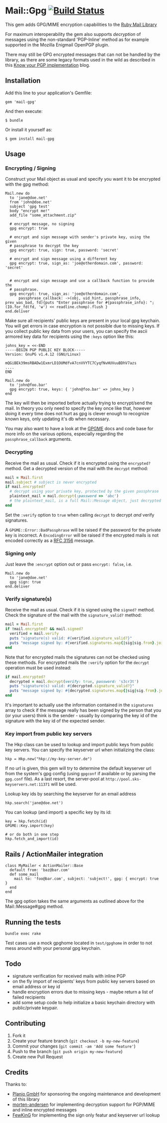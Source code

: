 # Mail::Gpg [![Build Status](https://travis-ci.org/jkraemer/mail-gpg.png?branch=master)](https://travis-ci.org/jkraemer/mail-gpg)

This gem adds GPG/MIME encryption capabilities to the [Ruby Mail
Library](https://github.com/mikel/mail)

For maximum interoperability the gem also supports *decryption* of messages using the non-standard 'PGP-Inline' method
as for example supported in the Mozilla Enigmail OpenPGP plugin.

There may still be GPG encrypted messages that can not be handled by the library, as there are some legacy formats used in the
wild as described in this [Know your PGP implementation](http://binblog.info/2008/03/12/know-your-pgp-implementation/) blog.


## Installation

Add this line to your application's Gemfile:

    gem 'mail-gpg'

And then execute:

    $ bundle

Or install it yourself as:

    $ gem install mail-gpg


## Usage

### Encrypting / Signing
Construct your Mail object as usual and specify you want it to be encrypted
with the gpg method:

    Mail.new do
      to 'jane@doe.net'
      from 'john@doe.net'
      subject 'gpg test'
      body "encrypt me!"
      add_file "some_attachment.zip"

      # encrypt message, no signing
      gpg encrypt: true

      # encrypt and sign message with sender's private key, using the given
      # passphrase to decrypt the key
      gpg encrypt: true, sign: true, password: 'secret'

      # encrypt and sign message using a different key
      gpg encrypt: true, sign_as: 'joe@otherdomain.com', password: 'secret'


      # encrypt and sign message and use a callback function to provide the
      # passphrase.
      gpg encrypt: true, sign_as: 'joe@otherdomain.com',
          passphrase_callback: ->(obj, uid_hint, passphrase_info, prev_was_bad, fd){puts "Enter passphrase for #{passphrase_info}: "; (IO.for_fd(fd, 'w') << readline.chomp).flush }
    end.deliver


Make sure all recipients' public keys are present in your local gpg keychain.
You will get errors in case encryption is not possible due to missing keys.
If you collect public key data from your users, you can specify the ascii
armored key data for recipients using the `:keys` option like this:

    johns_key = <<-END
    -----BEGIN PGP PUBLIC KEY BLOCK-----
    Version: GnuPG v1.4.12 (GNU/Linux)

    mQGiBEk39msRBADw1ExmrLD1OUMdfvA7cnVVYTC7CyqfNvHUVuuBDhV7azs
    ....
    END

    Mail.new do
      to 'john@foo.bar'
      gpg encrypt: true, keys: { 'john@foo.bar' => johns_key }
    end

The key will then be imported before actually trying to encrypt/send the mail.
In theory you only need to specify the key once like that, however doing it
every time does not hurt as gpg is clever enough to recognize known keys, only
updating it's db when necessary.

You may also want to have a look at the [GPGME](https://github.com/ueno/ruby-gpgme) docs and code base for more info on the various options, especially regarding the `passphrase_callback` arguments.


### Decrypting

Receive the mail as usual. Check if it is encrypted using the `encrypted?` method. Get a decrypted version of the mail with the `decrypt` method:

```ruby
mail = Mail.first
mail.subject # subject is never encrypted
if mail.encrypted?
  # decrypt using your private key, protected by the given passphrase
  plaintext_mail = mail.decrypt(:password => 'abc')
  # the plaintext_mail, is a full Mail::Message object, just decrypted
end
```

Set the `:verify` option to `true` when calling `decrypt` to decrypt *and* verify signatures.

A `GPGME::Error::BadPassphrase` will be raised if the password for the private key is incorrect.
A `EncodingError` will be raised if the encrypted mails is not encoded correctly as a [RFC 3156](http://www.ietf.org/rfc/rfc3156.txt) message.


### Signing only

Just leave the `:encrypt` option out or pass `encrypt: false`, i.e.


    Mail.new do
      to 'jane@doe.net'
      gpg sign: true
    end.deliver 

### Verify signature(s)

Receive the mail as usual. Check if it is signed using the `signed?` method. Check the signature of the mail with the `signature_valid?` method:

```ruby
mail = Mail.first
if !mail.encrypted? && mail.signed?
  verified = mail.verify
  puts "signature(s) valid: #{verified.signature_valid?}"
  puts "message signed by: #{verified.signatures.map{|sig|sig.from}.join("\n")}"
end
```

Note that for encrypted mails the signatures can not be checked using these
methods. For encrypted mails the `:verify` option for the `decrypt` operation
must be used instead:

```ruby
if mail.encrypted?
  decrypted = mail.decrypt(verify: true, password: 's3cr3t')
  puts "signature(s) valid: #{decrypted.signature_valid?}"
  puts "message signed by: #{decrypted.signatures.map{|sig|sig.from}.join("\n")}"
end
```

It's important to actually use the information contained in the `signatures`
array to check if the message really has been signed by the person that you (or
your users) think is the sender - usually by comparing the key id of the
signature with the key id of the expected sender.

### Key import from public key servers

The Hkp class can be used to lookup and import public keys from public key servers.
You can specify the keyserver url when initializing the class:

```
hkp = Hkp.new("hkp://my-key-server.de")
```

If no url is given, this gem will try to determine the default keyserver
url from the system's gpg config (using `gpgconf` if available or by
parsing the `gpg.conf` file). As a last resort, the server-pool at
`http://pool.sks-keyservers.net:11371` will be used.

Lookup key ids by searching the keyserver for an email address

```
hkp.search('jane@doe.net')
```

You can lookup (and import) a specific key by its id:

```
key = hkp.fetch(id)
GPGME::Key.import(key)

# or do both in one step
hkp.fetch_and_import(id)
```

## Rails / ActionMailer integration

    class MyMailer < ActionMailer::Base
      default from: 'baz@bar.com'
      def some_mail
        mail to: 'foo@bar.com', subject: 'subject!', gpg: { encrypt: true }
      end
    end

The gpg option takes the same arguments as outlined above for the
Mail::Message#gpg method.

## Running the tests

    bundle exec rake

Test cases use a mock gpghome located in `test/gpghome` in order to not mess
around with your personal gpg keychain.


## Todo

* signature verification for received mails with inline PGP
* on the fly import of recipients' keys from public key servers based on email address or key id
* handle encryption errors due to missing keys - maybe return a list of failed
  recipients
* add some setup code to help initialize a basic keychain directory with
  public/private keypair.


## Contributing

1. Fork it
2. Create your feature branch (`git checkout -b my-new-feature`)
3. Commit your changes (`git commit -am 'Add some feature'`)
4. Push to the branch (`git push origin my-new-feature`)
5. Create new Pull Request


## Credits

Thanks to:

* [Planio GmbH](https://plan.io) for sponsoring the ongoing maintenance and development of this library
* [morten-andersen](https://github.com/morten-andersen) for implementing decryption support for PGP/MIME and inline encrypted messages
* [FewKinG](https://github.com/FewKinG) for implementing the sign only featur and keyserver url lookup
